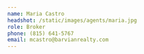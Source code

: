 ```yaml
---
name: Maria Castro
headshot: /static/images/agents/maria.jpg
role: Broker
phone: (815) 641-5767
email: mcastro@barvianrealty.com
---
```

